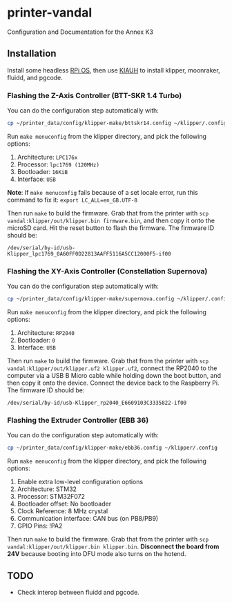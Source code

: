 # printer-vandal
Configuration and Documentation for the Annex K3

## Installation

Install some headless [RPi OS](https://www.raspberrypi.com/software/), then use [KIAUH](https://github.com/dw-0/kiauh) to install klipper, moonraker, fluidd, and pgcode.


### Flashing the Z-Axis Controller (BTT-SKR 1.4 Turbo)

You can do the configuration step automatically with:

```sh
cp ~/printer_data/config/klipper-make/bttskr14.config ~/klipper/.config
```

Run `make menuconfig` from the klipper directory, and pick the following options:

1. Architecture: `LPC176x`
2. Processor: `lpc1769 (120MHz)`
3. Bootloader: `16KiB`
4. Interface: `USB`

**Note**: If `make menuconfig` fails because of a set locale error, run this command to fix it: 
`export LC_ALL=en_GB.UTF-8`

Then run `make` to build the firmware. Grab that from the printer with `scp vandal:klipper/out/klipper.bin firmware.bin`, and then copy it onto the microSD card. Hit the reset button to flash the firmware. The firmware ID should be:

```
/dev/serial/by-id/usb-Klipper_lpc1769_0A60FF0D22813AAFF5116A5CC12000F5-if00
```


### Flashing the XY-Axis Controller (Constellation Supernova)

You can do the configuration step automatically with:

```sh
cp ~/printer_data/config/klipper-make/supernova.config ~/klipper/.config
```

Run `make menuconfig` from the klipper directory, and pick the following options:

1. Architecture: `RP2040`
2. Bootloader: `0`
3. Interface: `USB`

Then run `make` to build the firmware. Grab that from the printer with `scp vandal:klipper/out/klipper.uf2 klipper.uf2`, connect the RP2040 to the computer via a USB B Micro cable while holding down the boot button, and then copy it onto the device. Connect the device back to the Raspberry Pi. The firmware ID should be:

```
/dev/serial/by-id/usb-Klipper_rp2040_E6609103C3335822-if00
```

### Flashing the Extruder Controller (EBB 36)

You can do the configuration step automatically with:

```sh
cp ~/printer_data/config/klipper-make/ebb36.config ~/klipper/.config
```

Run `make menuconfig` from the klipper directory, and pick the following options:

1. Enable extra low-level configuration options
2. Architecture: STM32
3. Processor: STM32F072
4. Bootloader offset: No bootloader
5. Clock Reference: 8 MHz crystal
6. Communication interface: CAN bus (on PB8/PB9)
7. GPIO Pins: !PA2

Then run `make` to build the firmware. Grab that from the printer with `scp vandal:klipper/out/klipper.bin klipper.bin`. **Disconnect the board from 24V** because booting into DFU mode also turns on the hotend.


## TODO

- Check interop between fluidd and pgcode.

